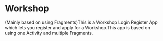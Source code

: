 # Workshop
(Mainly based on using Fragments)This is a Workshop Login Register App which lets you register and apply for a Workshop.This app is based on using one Activity and  multiple Fragments. 

